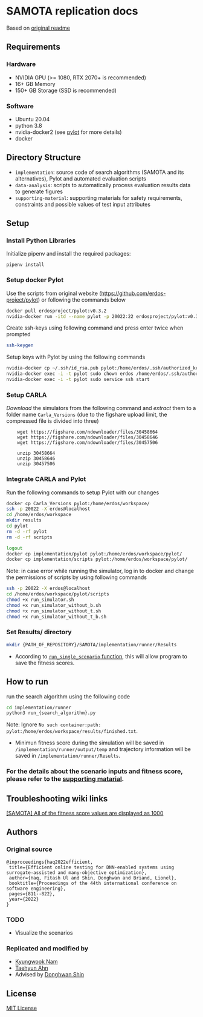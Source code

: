 # SAMOTA replication docs
Based on [original readme](/README.md)
## Requirements
### Hardware
* NVIDIA GPU (>= 1080, RTX 2070+ is recommended)
* 16+ GB Memory
* 150+ GB Storage (SSD is recommended)

### Software
* Ubuntu 20.04
* python 3.8
* nvidia-docker2 (see [pylot](https://github.com/erdos-project/pylot/tree/master/scripts) for more details)
* docker

## Directory Structure
- `implementation`: source code of search algorithms (SAMOTA and its alternatives), Pylot and automated evaluation scripts
- `data-analysis`: scripts to automatically process evaluation results data to generate figures
- `supporting-material`: supporting materials for safety requirements, constraints and possible values of test input attributes

## Setup
### Install Python Libraries
Initialize pipenv and install the required packages:
```shell script
pipenv install
```
### Setup docker Pylot
Use the scripts from original website (https://github.com/erdos-project/pylot) or following the commands below

```bash
docker pull erdosproject/pylot:v0.3.2
nvidia-docker run -itd --name pylot -p 20022:22 erdosproject/pylot:v0.3.2 /bin/bash
```
Create ssh-keys using following command and press enter twice when prompted
```bash
ssh-keygen
```

Setup keys with Pylot by using the following commands
```bash
nvidia-docker cp ~/.ssh/id_rsa.pub pylot:/home/erdos/.ssh/authorized_keys
nvidia-docker exec -i -t pylot sudo chown erdos /home/erdos/.ssh/authorized_keys
nvidia-docker exec -i -t pylot sudo service ssh start
```
### Setup CARLA
*Download* the simulators from the following command and *extract* them to a folder name `Carla_Versions` (due to the figshare upload limit, the compressed file is divided into three)
```shell-script
    wget https://figshare.com/ndownloader/files/30458664
    wget https://figshare.com/ndownloader/files/30458646
    wget https://figshare.com/ndownloader/files/30457506
```
```shell-script
    unzip 30458664
    unzip 30458646
    unzip 30457506
```

### Integrate CARLA and Pylot
Run the following commands to setup Pylot with our changes
```bash
docker cp Carla_Versions pylot:/home/erdos/workspace/
ssh -p 20022 -X erdos@localhost
cd /home/erdos/workspace
mkdir results
cd pylot
rm -d -rf pylot
rm -d -rf scripts
```
```bash
logout
docker cp implementation/pylot pylot:/home/erdos/workspace/pylot/
docker cp implementation/scripts pylot:/home/erdos/workspace/pylot/
```
Note: in case error while running the simulator, log in to docker and change the permissions of scripts by using following commands
```bash
ssh -p 20022 -X erdos@localhost
cd /home/erdos/workspace/pylot/scripts
chmod +x run_simulator.sh
chmod +x run_simulator_without_b.sh
chmod +x run_simulator_without_t.sh
chmod +x run_simulator_without_t_b.sh
```

### Set Results/ directory
```bash
mkdir {PATH_OF_REPOSITORY}/SAMOTA/implementation/runner/Results
```
- According to [`run_single_scenario` function](/implementation/runner/runner.py), this will allow program to save the fitness scores.

## How to run 
run the search algorithm using the following code
```bash
cd implementation/runner
python3 run_{search_algorithm}.py
```
Note: Ignore `No such container:path: pylot:/home/erdos/workspace/results/finished.txt`.

- Minimun fitness score during the simulation will be saved in `/implementation/runner/output/temp` and trajectory information will be saved in `/implementation/runner/Results`.

### For the details about the scenario inputs and fitness score, please refer to the [supporting matarial](/supporting-material/supporting_material.md).


## Troubleshooting wiki links
 [[SAMOTA] All of the fitness score values are displayed as 1000](https://github.com/ADS-Testing/Main/wiki/%5BSAMOTA%5D-All-of-the-fitness-score-values-are-displayed-as-1000)

 ## Authors
 ### Original source
 ```text
 @inproceedings{haq2022efficient,
  title={Efficient online testing for DNN-enabled systems using surrogate-assisted and many-objective optimization},
  author={Haq, Fitash Ul and Shin, Donghwan and Briand, Lionel},
  booktitle={Proceedings of the 44th international conference on software engineering},
  pages={811--822},
  year={2022}
}
 ```

### TODO
- Visualize the scenarios

 ### Replicated and modified by
- [Kyungwook Nam](https://github.com/nkwook)
- [Taehyun Ahn](https://dev.paxtaeo.com/en)
- Advised by [Donghwan Shin](https://www.dshin.info/)

## License
[MIT License](/LICENSE.txt)
